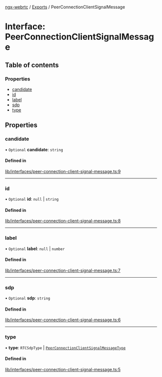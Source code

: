 [ngx-webrtc](https://github.com/lotterfriends/ngx-webrtc/tree/main/libs/ngx-webrtc/docs/README.md) / [Exports](https://github.com/lotterfriends/ngx-webrtc/tree/main/libs/ngx-webrtc/docs/modules.md) / PeerConnectionClientSignalMessage

# Interface: PeerConnectionClientSignalMessage

## Table of contents

### Properties

- [candidate](https://github.com/lotterfriends/ngx-webrtc/tree/main/libs/ngx-webrtc/docs/interfaces/PeerConnectionClientSignalMessage.md#candidate)
- [id](https://github.com/lotterfriends/ngx-webrtc/tree/main/libs/ngx-webrtc/docs/interfaces/PeerConnectionClientSignalMessage.md#id)
- [label](https://github.com/lotterfriends/ngx-webrtc/tree/main/libs/ngx-webrtc/docs/interfaces/PeerConnectionClientSignalMessage.md#label)
- [sdp](https://github.com/lotterfriends/ngx-webrtc/tree/main/libs/ngx-webrtc/docs/interfaces/PeerConnectionClientSignalMessage.md#sdp)
- [type](https://github.com/lotterfriends/ngx-webrtc/tree/main/libs/ngx-webrtc/docs/interfaces/PeerConnectionClientSignalMessage.md#type)

## Properties

### candidate

• `Optional` **candidate**: `string`

#### Defined in

[lib/interfaces/peer-connection-client-signal-message.ts:9](https://github.com/lotterfriends/video-chat/blob/826fb3b/libs/ngx-webrtc/src/lib/interfaces/peer-connection-client-signal-message.ts#L9)

___

### id

• `Optional` **id**: ``null`` \| `string`

#### Defined in

[lib/interfaces/peer-connection-client-signal-message.ts:8](https://github.com/lotterfriends/video-chat/blob/826fb3b/libs/ngx-webrtc/src/lib/interfaces/peer-connection-client-signal-message.ts#L8)

___

### label

• `Optional` **label**: ``null`` \| `number`

#### Defined in

[lib/interfaces/peer-connection-client-signal-message.ts:7](https://github.com/lotterfriends/video-chat/blob/826fb3b/libs/ngx-webrtc/src/lib/interfaces/peer-connection-client-signal-message.ts#L7)

___

### sdp

• `Optional` **sdp**: `string`

#### Defined in

[lib/interfaces/peer-connection-client-signal-message.ts:6](https://github.com/lotterfriends/video-chat/blob/826fb3b/libs/ngx-webrtc/src/lib/interfaces/peer-connection-client-signal-message.ts#L6)

___

### type

• **type**: `RTCSdpType` \| [`PeerConnectionClientSignalMessageType`](https://github.com/lotterfriends/ngx-webrtc/tree/main/libs/ngx-webrtc/docs/enums/PeerConnectionClientSignalMessageType.md)

#### Defined in

[lib/interfaces/peer-connection-client-signal-message.ts:5](https://github.com/lotterfriends/video-chat/blob/826fb3b/libs/ngx-webrtc/src/lib/interfaces/peer-connection-client-signal-message.ts#L5)
